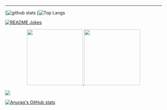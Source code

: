 
----

[![github stats](https://github-readme-stats.vercel.app/api?username=IRaZeRI&theme=material-palenight&count_private=true)
[![Top Langs](https://github-readme-stats.vercel.app/api/top-langs/?username=IRaZeRI&theme=material-palenight&layout=compact)

<a href="https://readme-jokes.vercel.app"><img align="center" src="https://readme-jokes.vercel.app/api" alt="README Jokes"></a>

<p align="center">
<a href="https://github.com/AVS1508">
  <img height="180em" src="https://github-readme-stats-eight-theta.vercel.app/api?username=IRaZeRI&show_icons=true&theme=algolia&include_all_commits=true&count_private=true"/>
  <img height="180em" src="https://github-readme-stats-eight-theta.vercel.app/api/top-langs/?username=IRaZeRI&layout=compact&langs_count=8&theme=algolia"/>
</a>
</p>

<img src="https://github-profile-trophy.vercel.app/?username=IRaZeRI&theme=juicyfresh&no-bg=true" />

[![Anurag's GitHub stats](https://github-readme-stats.vercel.app/api?username=irazeri&count_private=false)](https://github.com/anuraghazra/github-readme-stats)


